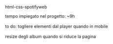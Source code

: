html-css-spotifyweb

tempo impiegato nel progetto: ~9h <br />  
to do: togliere elementi dal player quando in mobile <br />  
resize degli album quando si riduce la pagina
